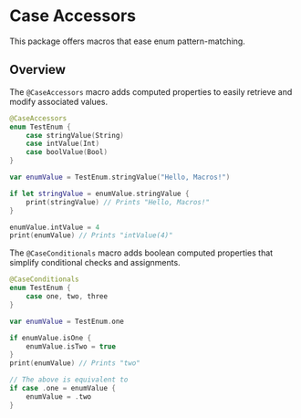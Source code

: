 # Case Accessors

This package offers macros that ease enum pattern-matching.

## Overview

The `@CaseAccessors` macro adds computed properties to easily retrieve and modify associated values.

```swift
@CaseAccessors 
enum TestEnum {
    case stringValue(String)
    case intValue(Int)
    case boolValue(Bool)
}

var enumValue = TestEnum.stringValue("Hello, Macros!")

if let stringValue = enumValue.stringValue {
    print(stringValue) // Prints "Hello, Macros!"
}

enumValue.intValue = 4
print(enumValue) // Prints "intValue(4)"
```

The `@CaseConditionals` macro adds boolean computed properties that simplify conditional checks and assignments.

```swift
@CaseConditionals 
enum TestEnum {
    case one, two, three
}

var enumValue = TestEnum.one

if enumValue.isOne {
    enumValue.isTwo = true
}
print(enumValue) // Prints "two"

// The above is equivalent to
if case .one = enumValue {
    enumValue = .two
}
```
